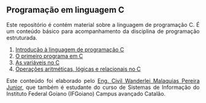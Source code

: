 ## Programação em linguagem C

<p align="justify">Este repositório é contém material sobre a linguagem de programação C. É um conteúdo básico para acompanhamento da disciplina de programação estruturada.</p>

<ol>
  <li><a href="https://wmpjrufg.github.io/PROGRAMACAO-ESTRUTURADA-EM-C/CAP 1-1.html" target="_blank">Introdução à linguagem de programação C</a></li>
  <li><a href="https://wmpjrufg.github.io/PROGRAMACAO-ESTRUTURADA-EM-C/CAP 1-2.html" target="_blank">O primeiro programa em C</a></li>
  <li><a href="https://wmpjrufg.github.io/PROGRAMACAO-ESTRUTURADA-EM-C/CAP 1-3.html" target="_blank">As variáveis no C</a></li>
  <li><a href="https://wmpjrufg.github.io/PROGRAMACAO-ESTRUTURADA-EM-C/CAP 1-4.html" target="_blank">Operações aritméticas, lógicas e relacionais no C</a></li>
</ol>

<p align="justify">Este conteúdo foi elaborado pelo <a href="http://lattes.cnpq.br/2268506213083114" target="_blank">Eng. Civil Wanderlei Malaquias Pereira Junior</a>, que também é estudante do curso de Sistemas de Informação do Instituto Federal Goiano (IFGoiano) Campus avançado Catalão.</p>
